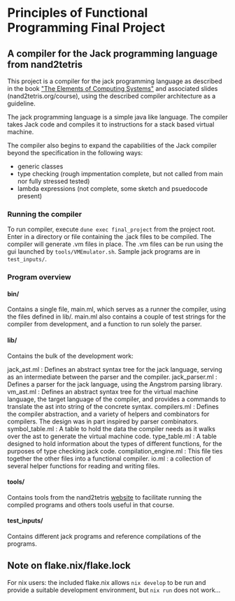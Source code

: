 # Principles of Functional Programming Final Project
## A compiler for the Jack programming language from nand2tetris

This project is a compiler for the jack programming language as described in the book ["The Elements of Computing Systems"](nand2tetris.org/book) and associated slides (nand2tetris.org/course), using the described compiler architecture as a guideline.

The jack programming language is a simple java like language.  The compiler takes Jack code and compiles it to instructions for a stack based virtual machine.

The compiler also begins to expand the capabilities of the Jack compiler beyond the specification in the following ways:
 * generic classes
 * type checking (rough impmentation complete, but not called from main nor fully stressed tested)
 * lambda expressions (not complete, some sketch and psuedocode present)

### Running the compiler
To run compiler, execute `dune exec final_project` from the project root.
Enter in a directory or file containing the .jack files to be compiled.
The compiler will generate .vm files in place.
The .vm files can be run using the gui launched by `tools/VMEmulator.sh`.
Sample jack programs are in `test_inputs/`.

### Program overview

#### bin/
Contains a single file, main.ml, which serves as a runner the compiler, using the files defined in lib/.
main.ml also contains a couple of test strings for the compiler from development, and a function to run solely the parser.

#### lib/
Contains the bulk of the development work:

jack_ast.ml
: Defines an abstract syntax tree for the jack language, serving as an intermediate between the parser and the compiler.
jack_parser.ml
: Defines a parser for the jack language, using the Angstrom parsing library.
vm_ast.ml
: Defines an abstract syntax tree for the virtual machine language, the target language of the compiler, and provides a commands to translate the ast into string of the concrete syntax.
compilers.ml
: Defines the compiler abstraction, and a variety of helpers and combinators for compilers.  The design was in part inspired by parser combinators.
symbol_table.ml
: A table to hold the data the compiler needs as it walks over the ast to generate the virtual machine code.
type_table.ml
: A table designed to hold information about the types of different functions, for the purposes of type checking jack code.
compilation_engine.ml
: This file ties together the other files into a functional compiler.
io.ml
: a collection of several helper functions for reading and writing files.

#### tools/
Contains tools from the nand2tetris [website](nand2tetris.org/software) to facilitate running the compiled programs and others tools useful in that course.

#### test_inputs/
Contains different jack programs and reference compilations of the programs.

## Note on flake.nix/flake.lock
For nix users: the included flake.nix allows `nix develop` to be run and provide a suitable development environment, but `nix run` does not work...

